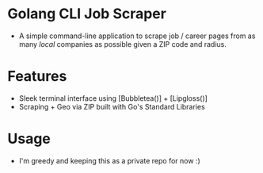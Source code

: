 # Golang CLI Job Scraper
- A simple command-line application to scrape job / career pages from as many *local* companies as possible given a ZIP code and radius.

# Features
- Sleek terminal interface using [Bubbletea()] + [Lipgloss()]
- Scraping + Geo via ZIP built with Go's Standard Libraries

# Usage
- I'm greedy and keeping this as a private repo for now :)


